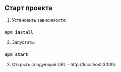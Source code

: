 ## Старт проекта 

1. Установить зависимости: 
### `npm install` 

2. Запустить: 
### `npm start` 

3. Открыть следующий URL - http://localhost:3000/.
